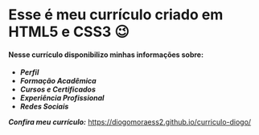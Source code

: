 # Esse é meu currículo criado em HTML5 e CSS3 :wink:

#### Nesse currículo disponibilizo minhas informações sobre:

- ***Perfil***
- ***Formação Acadêmica***
- ***Cursos e Certificados***
- ***Experiência Profissional***
- ***Redes Sociais***

***Confira meu currículo:*** https://diogomoraess2.github.io/curriculo-diogo/
